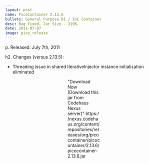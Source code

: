 ```yaml
---
layout: post
name: PicoContainer 2.13.6
bullets: General Purpose DI / IoC Container
desc: Bug fixed. Jar Size - 319K.
date: 2011-07-07
image: pico_release
---
```

p.  Released: July 7th, 2011

h2. Changes (versus 2.13.5):

* Threading issue in shared IterativeInjector instance initialization eliminated

<p class="callout" style="width: 7.5em; margin: 0 auto;"> "Download Now (Download this jar from Codehaus Nexus server)":https://nexus.codehaus.org/content/repositories/releases/org/picocontainer/picocontainer/2.13.6/picocontainer-2.13.6.jar </p>


